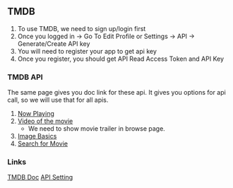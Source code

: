 ## TMDB
1. To use TMDB, we need to sign up/login first
2. Once you logged in -> Go To Edit Profile or Settings -> API -> Generate/Create API key 
3. You will need to register your app to get api key
4. Once you register, you should get API Read Access Token and API Key

### TMDB API 
The same page gives you doc link for these api. 
It gives you options for api call, so we will use that for all apis.
1. [Now Playing](https://developer.themoviedb.org/reference/movie-now-playing-list)
2. [Video of the movie](https://developer.themoviedb.org/reference/movie-videos)
    - We need to show movie trailer in browse page.
3. [Image Basics](https://developer.themoviedb.org/docs/image-basics)
3. [Search for Movie](https://developer.themoviedb.org/reference/search-movie)

### Links
[TMDB Doc](https://developer.themoviedb.org/reference/intro/getting-started)
[API Setting](https://www.themoviedb.org/settings/api)

